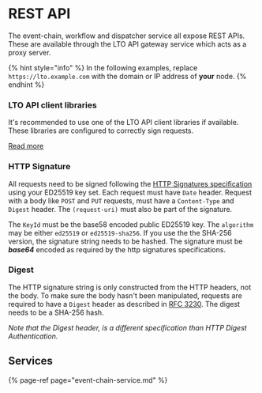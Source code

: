 # REST API

The event-chain, workflow and dispatcher service all expose REST APIs. These are available through the LTO API gateway service which acts as a proxy server.

{% hint style="info" %}
In the following examples, replace `https://lto.example.com` with the domain or IP address of **your** node.
{% endhint %}

### LTO API client libraries

It's recommended to use one of the LTO API client libraries if available. These libraries are configured to correctly sign requests.

[Read more](api-client-libraries.md)

### HTTP Signature

All requests need to be signed following the [HTTP Signatures specification](https://tools.ietf.org/html/draft-cavage-http-signatures-10) using your ED25519 key set. Each request must have `Date` header. Request with a body like `POST` and `PUT` requests, must have a `Content-Type` and `Digest` header. The `(request-uri)` must also be part of the signature.

The `KeyId` must be the base58 encoded public ED25519 key. The `algorithm` may be either `ed25519` or `ed25519-sha256`. If you use the the SHA-256 version, the signature string needs to be hashed. The signature must be _**base64**_ encoded as required by the http signatures specifications.

### Digest

The HTTP signature string is only constructed from the HTTP headers, not the body. To make sure the body hasn't been manipulated, requests are required to have a `Digest` header as described in [RFC 3230](https://tools.ietf.org/html/rfc3230). The digest needs to be a SHA-256 hash.

_Note that the Digest header, is a different specification than HTTP Digest Authentication._

## Services

{% page-ref page="event-chain-service.md" %}

